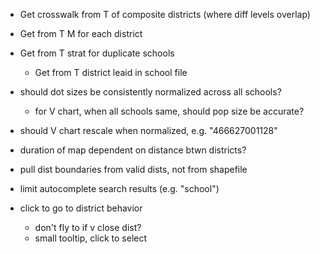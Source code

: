 - Get crosswalk from T of composite districts (where diff levels overlap)
- Get from T M for each district
- Get from T strat for duplicate schools
	- Get from T district leaid in school file
- should dot sizes be consistently normalized across all schools?
	- for V chart, when all schools same, should pop size be accurate?
- should V chart rescale when normalized, e.g. "466627001128"
- duration of map dependent on distance btwn districts?
- pull dist boundaries from valid dists, not from shapefile
- limit autocomplete search results (e.g. "school")

- click to go to district behavior
	- don't fly to if v close dist?
	- small tooltip, click to select